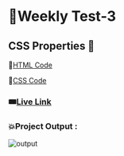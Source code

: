 # 🎯Weekly Test-3 
## CSS Properties 🎨

📌[HTML Code](./index.html)

📌[CSS Code](./style.css)

### 🎟️[Live Link](https://abhinandan411.github.io/Fs-18-Weekly-Test//Test-3%20CSS%20Properties/index.html) 


### 💥Project Output :  
![output](https://github.com/Abhinandan411/Fs-18-Weekly-Test/assets/131553633/bc2b0eaf-06fb-4796-bd9d-3574251690ca)
